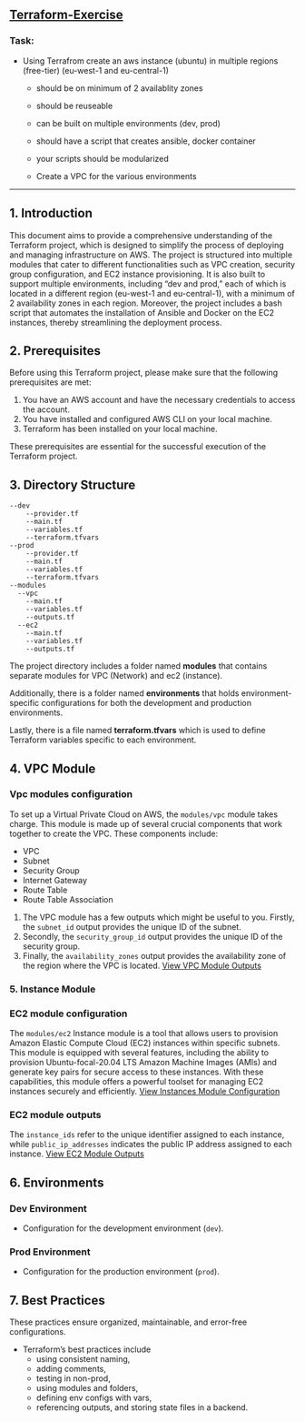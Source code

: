 ## [Terraform-Exercise]() 
### Task: 

- Using Terrafrom create an aws instance (ubuntu) in multiple regions (free-tier) (eu-west-1 and eu-central-1)

  - should be on minimum of 2 availablity zones

  - should be reuseable

  - can be built on multiple environments (dev, prod)

  - should have a script that creates ansible, docker container

  - your scripts should be modularized

  - Create a VPC for the various environments

---

## 1. Introduction

This document aims to provide a comprehensive understanding of the Terraform project, which is designed to simplify the process of deploying and managing infrastructure on AWS. The project is structured into multiple modules that cater to different functionalities such as VPC creation, security group configuration, and EC2 instance provisioning. It is also built to support multiple environments, including “dev and prod,” each of which is located in a different region (eu-west-1 and eu-central-1), with a minimum of 2 availability zones in each region. Moreover, the project includes a bash script that automates the installation of Ansible and Docker on the EC2 instances, thereby streamlining the deployment process.

## 2. Prerequisites

Before using this Terraform project, please make sure that the following prerequisites are met:

1. You have an AWS account and have the necessary credentials to access the account.
2. You have installed and configured AWS CLI on your local machine.
3. Terraform has been installed on your local machine. 

These prerequisites are essential for the successful execution of the Terraform project.

## 3. Directory Structure

```plaintext
--dev
    --provider.tf
    --main.tf
    --variables.tf
    --terraform.tfvars
--prod
    --provider.tf
    --main.tf
    --variables.tf
    --terraform.tfvars
--modules
  --vpc
    --main.tf
    --variables.tf
    --outputs.tf
  --ec2
    --main.tf
    --variables.tf
    --outputs.tf       
```
The project directory includes a folder named **modules** that contains separate modules for VPC (Network) and ec2 (instance).

Additionally, there is a folder named **environments** that holds environment-specific configurations for both the development and production environments.

Lastly, there is a file named **terraform.tfvars** which is used to define Terraform variables specific to each environment.

## 4. VPC Module

### Vpc modules configuration

To set up a Virtual Private Cloud on AWS, the `modules/vpc` module takes charge. This module is made up of several crucial components that work together to create the VPC. These components include:

- VPC
- Subnet
- Security Group
- Internet Gateway
- Route Table
- Route Table Association


 1. The VPC module has a few outputs which might be useful to you. Firstly, the `subnet_id` output provides the unique ID of the subnet.
 2. Secondly, the `security_group_id` output provides the unique ID of the security group. 
 3. Finally, the `availability_zones` output provides the availability zone of the region where the VPC is located.
[View VPC Module Outputs](/modules/vpc/outputs.tf)

### 5. Instance Module

### EC2 module configuration

The `modules/ec2` Instance module is a tool that allows users to provision Amazon Elastic Compute Cloud (EC2) instances within specific subnets. 
This module is equipped with several features, including the ability to provision Ubuntu-focal-20.04 LTS Amazon Machine Images (AMIs) and generate key pairs for secure access to these instances. With these capabilities, this module offers a powerful toolset for managing EC2 instances securely and efficiently.
[View Instances Module Configuration](/modules/ec2/main.tf)

### EC2 module outputs
The `instance_ids` refer to the unique identifier assigned to each instance, while `public_ip_addresses` indicates the public IP address assigned to each instance.
[View EC2 Module Outputs](/modules/ec2/outputs.tf)

## 6. Environments

### Dev Environment

- Configuration for the development environment (`dev`).

### Prod Environment

- Configuration for the production environment (`prod`).

## 7. Best Practices
These practices ensure organized, maintainable, and error-free configurations.
- Terraform’s best practices include 
  - using consistent naming, 
  - adding comments, 
  - testing in non-prod, 
  - using modules and folders, 
  - defining env configs with vars, 
  - referencing outputs, and storing state files in a backend.
